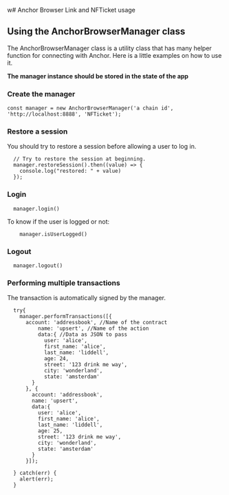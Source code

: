 w# Anchor Browser Link and NFTicket usage

## Using the AnchorBrowserManager class

The AnchorBrowserManager class is a utility class that has many helper function for connecting with Anchor. Here is a little examples on how to use it.

**The manager instance should be stored in the state of the app**

### Create the manager

```tsx
const manager = new AnchorBrowserManager('a chain id', 'http://localhost:8888', 'NFTicket');
```

### Restore a session

You should try to restore a session before allowing a user to log in.

```tsx
  // Try to restore the session at beginning.
  manager.restoreSession().then((value) => {
    console.log("restored: " + value)
  });
```

### Login

```tsx
  manager.login()
```

To know if the user is logged or not:

```tsx
    manager.isUserLogged()
```

### Logout

```tsx
  manager.logout()
```

### Performing multiple transactions

The transaction is automatically signed by the manager.

```tsx
  try{
    manager.performTransactions([{
      account: 'addressbook', //Name of the contract
          name: 'upsert', //Name of the action
          data:{ //Data as JSON to pass
            user: 'alice',
            first_name: 'alice',
            last_name: 'liddell',
            age: 24,
            street: '123 drink me way',
            city: 'wonderland',
            state: 'amsterdam'
        }
      }, {
        account: 'addressbook',
        name: 'upsert',
        data:{
          user: 'alice',
          first_name: 'alice',
          last_name: 'liddell',
          age: 25,
          street: '123 drink me way',
          city: 'wonderland',
          state: 'amsterdam'
        }
      }]);

  } catch(err) {
    alert(err);
  }
```

